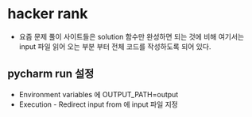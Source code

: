 # hacker rank

* 요즘 문제 풀이 사이트들은 solution 함수만 완성하면 되는 것에 비해 여기서는 input 파일 읽어 오는 부분 부터 전체 코드를 작성하도록 되어 있다.

## pycharm run 설정
* Environment variables 에 OUTPUT_PATH=output
* Execution - Redirect input from 에 input 파일 지정

